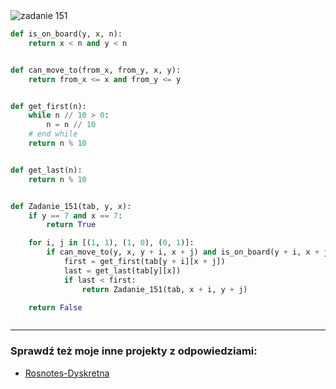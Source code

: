 <picture>
  <source srcset="../../srt/zbior_zadan/151.png" media="(prefers-color-scheme: light)">
  <source srcset="../../srt/zbior_zadan/black_151.png" media="(prefers-color-scheme: dark)">
  <img src="../../srt/zbior_zadan/black_151.png" alt="zadanie 151">
</picture>

```python
def is_on_board(y, x, n):
    return x < n and y < n


def can_move_to(from_x, from_y, x, y):
    return from_x <= x and from_y <= y


def get_first(n):
    while n // 10 > 0:
        n = n // 10
    # end while
    return n % 10


def get_last(n):
    return n % 10


def Zadanie_151(tab, y, x):
    if y == 7 and x == 7:
        return True

    for i, j in [(1, 1), (1, 0), (0, 1)]:
        if can_move_to(y, x, y + i, x + j) and is_on_board(y + i, x + j, len(tab)):
            first = get_first(tab[y + i][x + j])
            last = get_last(tab[y][x])
            if last < first:
                return Zadanie_151(tab, x + i, y + j)

    return False



```

---
### Sprawdź też moje inne projekty z odpowiedziami:
- [Rosnotes-Dyskretna](https://github.com/kamilGie/Rosnotes-Dyskretna)
